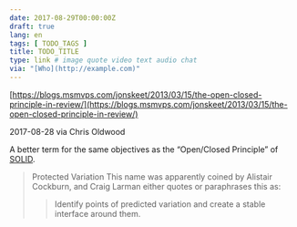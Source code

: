 ```yaml
---
date: 2017-08-29T00:00:00Z
draft: true
lang: en
tags: [ TODO_TAGS ]
title: TODO_TITLE
type: link # image quote video text audio chat
via: "[Who](http://example.com)"
---
```



[https://blogs.msmvps.com/jonskeet/2013/03/15/the-open-closed-principle-in-review/](https://blogs.msmvps.com/jonskeet/2013/03/15/the-open-closed-principle-in-review/)

2017-08-28 via Chris Oldwood

A better term for the same objectives as the “Open/Closed Principle” of [SOLID](https://en.wikipedia.org/wiki/SOLID_(object-oriented_design)).

> Protected Variation
> This name was apparently coined by Alistair Cockburn, and Craig Larman either quotes or paraphrases this as:
>>Identify points of predicted variation and create a stable interface around them.
